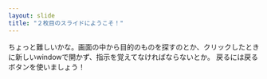 ```yaml
---
layout: slide
title: "２枚目のスライドにようこそ！"
---
```

ちょっと難しいかな。画面の中から目的のものを探すのとか、クリックしたときに新しいwindowで開かず、指示を覚えてなければならないとか。
戻るには戻るボタンを使いましょう！
